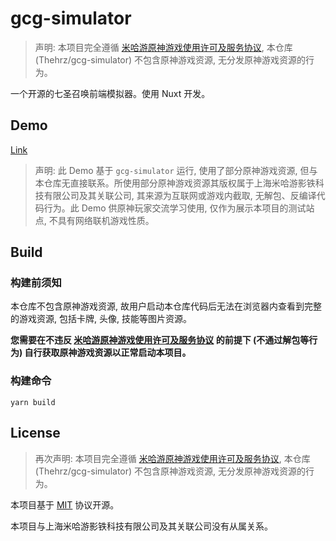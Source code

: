 # gcg-simulator

> 声明: 本项目完全遵循 [米哈游原神游戏使用许可及服务协议](https://ys.mihoyo.com/main/company/agreement), 本仓库 (Thehrz/gcg-simulator) 不包含原神游戏资源, 无分发原神游戏资源的行为。

一个开源的七圣召唤前端模拟器。使用 Nuxt 开发。

## Demo

[Link](https://gcg-simulator.nahida.work)

> 声明: 此 Demo 基于 `gcg-simulator` 运行, 使用了部分原神游戏资源, 但与本仓库无直接联系。所使用部分原神游戏资源其版权属于上海米哈游影铁科技有限公司及其关联公司, 其来源为互联网或游戏内截取, 无解包、反编译代码行为。此 Demo 供原神玩家交流学习使用, 仅作为展示本项目的测试站点, 不具有网络联机游戏性质。

## Build

### 构建前须知

本仓库不包含原神游戏资源, 故用户启动本仓库代码后无法在浏览器内查看到完整的游戏资源, 包括卡牌, 头像, 技能等图片资源。

**您需要在不违反 [米哈游原神游戏使用许可及服务协议](https://ys.mihoyo.com/main/company/agreement) 的前提下 (不通过解包等行为) 自行获取原神游戏资源以正常启动本项目。**

### 构建命令

```
yarn build
```

## License

> 再次声明: 本项目完全遵循 [米哈游原神游戏使用许可及服务协议](https://ys.mihoyo.com/main/company/agreement), 本仓库 (Thehrz/gcg-simulator) 不包含原神游戏资源, 无分发原神游戏资源的行为。

本项目基于 [MIT](https://github.com/Thehrz/gcg-simulator/blob/master/LICENSE) 协议开源。

本项目与上海米哈游影铁科技有限公司及其关联公司没有从属关系。
